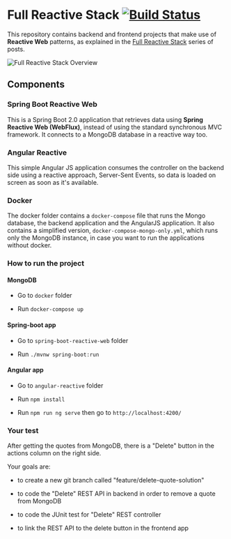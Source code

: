 # Full Reactive Stack [![Build Status](https://travis-ci.org/mechero/full-reactive-stack.svg?branch=master)](https://travis-ci.org/mechero/full-reactive-stack)

This repository contains backend and frontend projects that make use of **Reactive Web** patterns,
as explained in the [Full Reactive Stack](https://thepracticaldeveloper.com/full-reactive-stack)
series of posts.

![Full Reactive Stack Overview](resources/reactive_overview.png)

## Components

### Spring Boot Reactive Web

This is a Spring Boot 2.0 application that retrieves data using **Spring Reactive Web (WebFlux)**,
instead of using the standard synchronous MVC framework. It connects to a MongoDB database in a reactive
way too.

### Angular Reactive

This simple Angular JS application consumes the controller on the backend side using a reactive approach,
 Server-Sent Events, so data is loaded on screen as soon as it's available.

### Docker

The docker folder contains a `docker-compose` file that runs the Mongo database, the backend application
and the AngularJS application. It also contains a simplified version, `docker-compose-mongo-only.yml`, which
runs only the MongoDB instance, in case you want to run the applications without docker.

### How to run the project

#### MongoDB

* Go to `docker` folder

* Run `docker-compose up`

#### Spring-boot app

* Go to `spring-boot-reactive-web` folder

* Run `./mvnw spring-boot:run`

#### Angular app

* Go to `angular-reactive` folder

* Run `npm install`

* Run `npm run ng serve` then go to `http://localhost:4200/`

### Your test

After getting the quotes from MongoDB, there is a "Delete" button in the actions column on the right side.

Your goals are:

* to create a new git branch called "feature/delete-quote-solution"

* to code the "Delete" REST API in backend in order to remove a quote from MongoDB

* to code the JUnit test for "Delete" REST controller

* to link the REST API to the delete button in the frontend app
